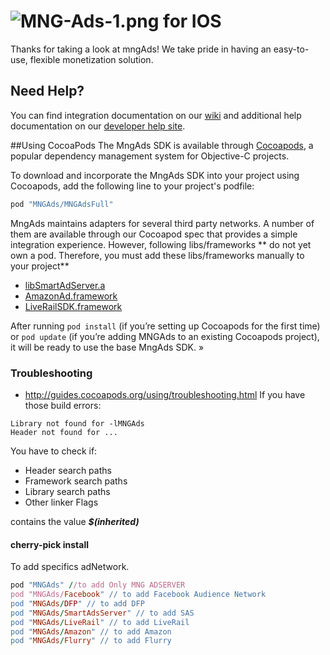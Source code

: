 # ![MNG-Ads-1.png](https://bitbucket.org/repo/aen579/images/3739691856-MNG-Ads-1.png) for IOS

Thanks for taking a look at mngAds! We take pride in having an easy-to-use, flexible monetization solution.

## Need Help?

You can find integration documentation on our [wiki] and additional help documentation on our [developer help site].

##Using CocoaPods
The MngAds SDK is available through [Cocoapods], a popular dependency management system for Objective-C projects.

To download and incorporate the MngAds SDK into your project using Cocoapods, add the following line to your project's podfile:

```ruby
pod "MNGAds/MNGAdsFull"
```
MngAds maintains adapters for several third party networks. A number of them are available through our Cocoapod spec that provides a simple integration experience. However, following libs/frameworks ** do not yet own a pod. Therefore, you must add these libs/frameworks  manually to your project**

  - [libSmartAdServer.a]
  - [AmazonAd.framework]
  - [LiveRailSDK.framework]

After running `pod install` (if you’re setting up Cocoapods for the first time) or `pod update` (if you’re adding MNGAds to an existing Cocoapods project), it will be ready to use the base MngAds SDK. » 


### Troubleshooting

 - http://guides.cocoapods.org/using/troubleshooting.html
If you have those build errors: 
```
Library not found for -lMNGAds
Header not found for ...
```

You have to check if:
- Header search paths
- Framework search paths
- Library search paths
- Other linker Flags

contains the value ***$(inherited)***

#### cherry-pick install

To add specifics adNetwork.

```ruby
pod "MNGAds" //to add Only MNG ADSERVER
pod "MNGAds/Facebook" // to add Facebook Audience Network
pod "MNGAds/DFP" // to add DFP
pod "MNGAds/SmartAdsServer" // to add SAS
pod "MNGAds/LiveRail" // to add LiveRail
pod "MNGAds/Amazon" // to add Amazon
pod "MNGAds/Flurry" // to add Flurry

```
[wiki]:https://bitbucket.org/mngcorp/mngads-demo-ios/wiki/Home
[developer help site]:https://bitbucket.org/mngcorp/mngads-demo-ios/wiki/faq
[Cocoapods]:http://cocoapods.org/
[libSmartAdServer.a]:https://bitbucket.org/mngcorp/mngads-demo-ios/src/HEAD/Demo/MNG-Ads-SDK/AdsSDKs/sdk/libSmartAdServer.a?at=master&fileviewer=file-view-default
[FBAudienceNetwork.framework]:https://bitbucket.org/mngcorp/mngads-demo-ios/src/HEAD/Demo/MNG-Ads-SDK/AdsSDKs/FBAudienceNetwork.framework/?at=master
[libANSDK.a]:https://bitbucket.org/mngcorp/mngads-demo-ios/src/HEAD/Demo/MNG-Ads-SDK/AdsSDKs/ANSDK/?at=master
[LiveRailSDK.framework]:https://bitbucket.org/mngcorp/mngads-demo-ios/src/HEAD/Demo/MNG-Ads-SDK/AdsSDKs/LiveRailSDK.framework/?at=master
[AmazonAd.framework]:https://bitbucket.org/mngcorp/mngads-demo-ios/src/HEAD/Demo/MNG-Ads-SDK/AdsSDKs/AmazonAd.framework/?at=master